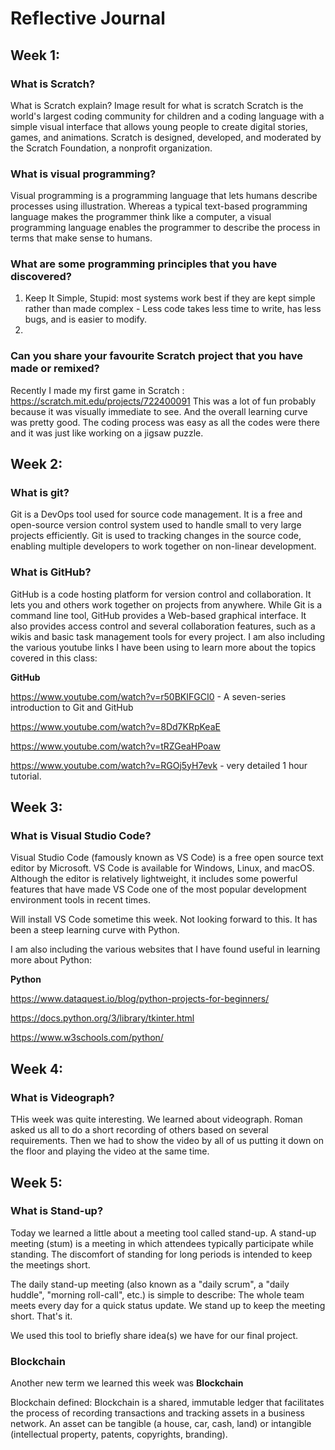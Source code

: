 # Reflective Journal

## Week 1:

### What is Scratch?
What is Scratch explain?
Image result for what is scratch
Scratch is the world's largest coding community for children and a coding language with a simple visual interface that allows young people to create digital stories, games, and animations. Scratch is designed, developed, and moderated by the Scratch Foundation, a nonprofit organization.

### What is visual programming?
Visual programming is a programming language that lets humans describe processes using illustration. Whereas a typical text-based programming language makes the programmer think like a computer, a visual programming language enables the programmer to describe the process in terms that make sense to humans.

### What are some programming principles that you have discovered?
1. Keep It Simple, Stupid: most systems work best if they are kept simple rather than made complex - Less code takes less time to write, has less bugs, and is easier to modify.
2. 

### Can you share your favourite Scratch project that you have made or remixed?
Recently I made my first game in Scratch : https://scratch.mit.edu/projects/722400091
This was a lot of fun probably because it was visually immediate to see. And the overall learning curve was pretty good.
The coding process was easy as all the codes were there and it was just like working on a jigsaw puzzle.



## Week 2:

### What is git?
Git is a DevOps tool used for source code management. It is a free and open-source version control system used to handle small to very large projects efficiently. Git is used to tracking changes in the source code, enabling multiple developers to work together on non-linear development.

### What is GitHub?
GitHub is a code hosting platform for version control and collaboration. It lets you and others work together on projects from anywhere. 
While Git is a command line tool, GitHub provides a Web-based graphical interface. It also provides access control and several collaboration features, such as a wikis and basic task management tools for every project.
I am also including the various youtube links I have been using to learn more about the topics covered in this class:

**GitHub**

https://www.youtube.com/watch?v=r50BKIFGCI0 - A seven-series introduction to Git and GitHub

https://www.youtube.com/watch?v=8Dd7KRpKeaE

https://www.youtube.com/watch?v=tRZGeaHPoaw

https://www.youtube.com/watch?v=RGOj5yH7evk - very detailed 1 hour tutorial.




## Week 3:

### What is Visual Studio Code?
Visual Studio Code (famously known as VS Code) is a free open source text editor by Microsoft. VS Code is available for Windows, Linux, and macOS. Although the editor is relatively lightweight, it includes some powerful features that have made VS Code one of the most popular development environment tools in recent times.

Will install VS Code sometime this week. Not looking forward to this. It has been a steep learning curve with Python.

I am also including the various websites that I have found useful in learning more about Python:

**Python**

https://www.dataquest.io/blog/python-projects-for-beginners/

https://docs.python.org/3/library/tkinter.html

https://www.w3schools.com/python/

##
###


## Week 4:

### What is Videograph?
THis week was quite interesting. We learned about videograph. Roman asked us all to do a short recording of others based on several requirements. Then we had to show the video by all of us putting it down on the floor and playing the video at the same time. 



## Week 5:

### What is Stand-up?
Today we learned a little about a meeting tool called stand-up. A stand-up meeting (stum) is a meeting in which attendees typically participate while standing. The discomfort of standing for long periods is intended to keep the meetings short. 

The daily stand-up meeting (also known as a "daily scrum", a "daily huddle", "morning roll-call", etc.) is simple to describe:
The whole team meets every day for a quick status update. We stand up to keep the meeting short.
That's it.

We used this tool to briefly share idea(s) we have for our final project. 

### Blockchain

Another new term we learned this week was **Blockchain**

Blockchain defined: Blockchain is a shared, immutable ledger that facilitates the process of recording transactions and tracking assets in a business network. An asset can be tangible (a house, car, cash, land) or intangible (intellectual property, patents, copyrights, branding).


